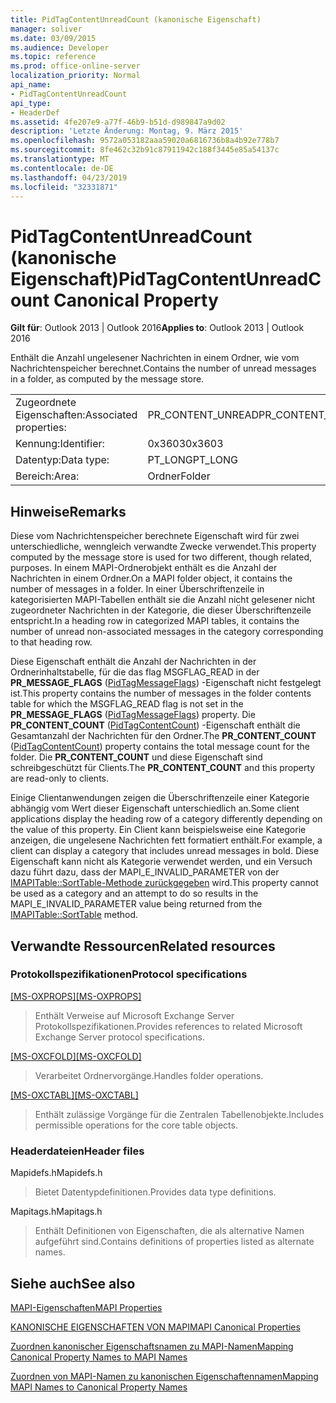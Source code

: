 ```yaml
---
title: PidTagContentUnreadCount (kanonische Eigenschaft)
manager: soliver
ms.date: 03/09/2015
ms.audience: Developer
ms.topic: reference
ms.prod: office-online-server
localization_priority: Normal
api_name:
- PidTagContentUnreadCount
api_type:
- HeaderDef
ms.assetid: 4fe207e9-a77f-46b9-b51d-d989847a9d02
description: 'Letzte Änderung: Montag, 9. März 2015'
ms.openlocfilehash: 9572a053182aaa59020a6816736b8a4b92e778b7
ms.sourcegitcommit: 8fe462c32b91c87911942c188f3445e85a54137c
ms.translationtype: MT
ms.contentlocale: de-DE
ms.lasthandoff: 04/23/2019
ms.locfileid: "32331871"
---
```

# <a name="pidtagcontentunreadcount-canonical-property"></a><span data-ttu-id="73c2e-103">PidTagContentUnreadCount (kanonische Eigenschaft)</span><span class="sxs-lookup"><span data-stu-id="73c2e-103">PidTagContentUnreadCount Canonical Property</span></span>

  
  
<span data-ttu-id="73c2e-104">**Gilt für**: Outlook 2013 | Outlook 2016</span><span class="sxs-lookup"><span data-stu-id="73c2e-104">**Applies to**: Outlook 2013 | Outlook 2016</span></span> 
  
<span data-ttu-id="73c2e-105">Enthält die Anzahl ungelesener Nachrichten in einem Ordner, wie vom Nachrichtenspeicher berechnet.</span><span class="sxs-lookup"><span data-stu-id="73c2e-105">Contains the number of unread messages in a folder, as computed by the message store.</span></span> 
  
|||
|:-----|:-----|
|<span data-ttu-id="73c2e-106">Zugeordnete Eigenschaften:</span><span class="sxs-lookup"><span data-stu-id="73c2e-106">Associated properties:</span></span>  <br/> |<span data-ttu-id="73c2e-107">PR_CONTENT_UNREAD</span><span class="sxs-lookup"><span data-stu-id="73c2e-107">PR_CONTENT_UNREAD</span></span>  <br/> |
|<span data-ttu-id="73c2e-108">Kennung:</span><span class="sxs-lookup"><span data-stu-id="73c2e-108">Identifier:</span></span>  <br/> |<span data-ttu-id="73c2e-109">0x3603</span><span class="sxs-lookup"><span data-stu-id="73c2e-109">0x3603</span></span>  <br/> |
|<span data-ttu-id="73c2e-110">Datentyp:</span><span class="sxs-lookup"><span data-stu-id="73c2e-110">Data type:</span></span>  <br/> |<span data-ttu-id="73c2e-111">PT_LONG</span><span class="sxs-lookup"><span data-stu-id="73c2e-111">PT_LONG</span></span>  <br/> |
|<span data-ttu-id="73c2e-112">Bereich:</span><span class="sxs-lookup"><span data-stu-id="73c2e-112">Area:</span></span>  <br/> |<span data-ttu-id="73c2e-113">Ordner</span><span class="sxs-lookup"><span data-stu-id="73c2e-113">Folder</span></span>  <br/> |
   
## <a name="remarks"></a><span data-ttu-id="73c2e-114">Hinweise</span><span class="sxs-lookup"><span data-stu-id="73c2e-114">Remarks</span></span>

<span data-ttu-id="73c2e-115">Diese vom Nachrichtenspeicher berechnete Eigenschaft wird für zwei unterschiedliche, wenngleich verwandte Zwecke verwendet.</span><span class="sxs-lookup"><span data-stu-id="73c2e-115">This property computed by the message store is used for two different, though related, purposes.</span></span> <span data-ttu-id="73c2e-116">In einem MAPI-Ordnerobjekt enthält es die Anzahl der Nachrichten in einem Ordner.</span><span class="sxs-lookup"><span data-stu-id="73c2e-116">On a MAPI folder object, it contains the number of messages in a folder.</span></span> <span data-ttu-id="73c2e-117">In einer Überschriftenzeile in kategorisierten MAPI-Tabellen enthält sie die Anzahl nicht gelesener nicht zugeordneter Nachrichten in der Kategorie, die dieser Überschriftenzeile entspricht.</span><span class="sxs-lookup"><span data-stu-id="73c2e-117">In a heading row in categorized MAPI tables, it contains the number of unread non-associated messages in the category corresponding to that heading row.</span></span>
  
<span data-ttu-id="73c2e-118">Diese Eigenschaft enthält die Anzahl der Nachrichten in der Ordnerinhaltstabelle, für die das flag MSGFLAG_READ in der **PR_MESSAGE_FLAGS** ([PidTagMessageFlags](pidtagmessageflags-canonical-property.md)) -Eigenschaft nicht festgelegt ist.</span><span class="sxs-lookup"><span data-stu-id="73c2e-118">This property contains the number of messages in the folder contents table for which the MSGFLAG_READ flag is not set in the **PR_MESSAGE_FLAGS** ([PidTagMessageFlags](pidtagmessageflags-canonical-property.md)) property.</span></span> <span data-ttu-id="73c2e-119">Die **PR_CONTENT_COUNT** ([PidTagContentCount](pidtagcontentcount-canonical-property.md)) -Eigenschaft enthält die Gesamtanzahl der Nachrichten für den Ordner.</span><span class="sxs-lookup"><span data-stu-id="73c2e-119">The **PR_CONTENT_COUNT** ([PidTagContentCount](pidtagcontentcount-canonical-property.md)) property contains the total message count for the folder.</span></span> <span data-ttu-id="73c2e-120">Die **PR_CONTENT_COUNT** und diese Eigenschaft sind schreibgeschützt für Clients.</span><span class="sxs-lookup"><span data-stu-id="73c2e-120">The **PR_CONTENT_COUNT** and this property are read-only to clients.</span></span> 
  
<span data-ttu-id="73c2e-121">Einige Clientanwendungen zeigen die Überschriftenzeile einer Kategorie abhängig vom Wert dieser Eigenschaft unterschiedlich an.</span><span class="sxs-lookup"><span data-stu-id="73c2e-121">Some client applications display the heading row of a category differently depending on the value of this property.</span></span> <span data-ttu-id="73c2e-122">Ein Client kann beispielsweise eine Kategorie anzeigen, die ungelesene Nachrichten fett formatiert enthält.</span><span class="sxs-lookup"><span data-stu-id="73c2e-122">For example, a client can display a category that includes unread messages in bold.</span></span> <span data-ttu-id="73c2e-123">Diese Eigenschaft kann nicht als Kategorie verwendet werden, und ein Versuch dazu führt dazu, dass der MAPI_E_INVALID_PARAMETER von der [IMAPITable::SortTable-Methode zurückgegeben](imapitable-sorttable.md) wird.</span><span class="sxs-lookup"><span data-stu-id="73c2e-123">This property cannot be used as a category and an attempt to do so results in the MAPI_E_INVALID_PARAMETER value being returned from the [IMAPITable::SortTable](imapitable-sorttable.md) method.</span></span> 
  
## <a name="related-resources"></a><span data-ttu-id="73c2e-124">Verwandte Ressourcen</span><span class="sxs-lookup"><span data-stu-id="73c2e-124">Related resources</span></span>

### <a name="protocol-specifications"></a><span data-ttu-id="73c2e-125">Protokollspezifikationen</span><span class="sxs-lookup"><span data-stu-id="73c2e-125">Protocol specifications</span></span>

<span data-ttu-id="73c2e-126">[[MS-OXPROPS]](https://msdn.microsoft.com/library/f6ab1613-aefe-447d-a49c-18217230b148%28Office.15%29.aspx)</span><span class="sxs-lookup"><span data-stu-id="73c2e-126">[[MS-OXPROPS]](https://msdn.microsoft.com/library/f6ab1613-aefe-447d-a49c-18217230b148%28Office.15%29.aspx)</span></span>
  
> <span data-ttu-id="73c2e-127">Enthält Verweise auf Microsoft Exchange Server Protokollspezifikationen.</span><span class="sxs-lookup"><span data-stu-id="73c2e-127">Provides references to related Microsoft Exchange Server protocol specifications.</span></span>
    
<span data-ttu-id="73c2e-128">[[MS-OXCFOLD]](https://msdn.microsoft.com/library/c0f31b95-c07f-486c-98d9-535ed9705fbf%28Office.15%29.aspx)</span><span class="sxs-lookup"><span data-stu-id="73c2e-128">[[MS-OXCFOLD]](https://msdn.microsoft.com/library/c0f31b95-c07f-486c-98d9-535ed9705fbf%28Office.15%29.aspx)</span></span>
  
> <span data-ttu-id="73c2e-129">Verarbeitet Ordnervorgänge.</span><span class="sxs-lookup"><span data-stu-id="73c2e-129">Handles folder operations.</span></span>
    
<span data-ttu-id="73c2e-130">[[MS-OXCTABL]](https://msdn.microsoft.com/library/d33612dc-36a8-4623-8a26-c156cf8aae4b%28Office.15%29.aspx)</span><span class="sxs-lookup"><span data-stu-id="73c2e-130">[[MS-OXCTABL]](https://msdn.microsoft.com/library/d33612dc-36a8-4623-8a26-c156cf8aae4b%28Office.15%29.aspx)</span></span>
  
> <span data-ttu-id="73c2e-131">Enthält zulässige Vorgänge für die Zentralen Tabellenobjekte.</span><span class="sxs-lookup"><span data-stu-id="73c2e-131">Includes permissible operations for the core table objects.</span></span>
    
### <a name="header-files"></a><span data-ttu-id="73c2e-132">Headerdateien</span><span class="sxs-lookup"><span data-stu-id="73c2e-132">Header files</span></span>

<span data-ttu-id="73c2e-133">Mapidefs.h</span><span class="sxs-lookup"><span data-stu-id="73c2e-133">Mapidefs.h</span></span>
  
> <span data-ttu-id="73c2e-134">Bietet Datentypdefinitionen.</span><span class="sxs-lookup"><span data-stu-id="73c2e-134">Provides data type definitions.</span></span>
    
<span data-ttu-id="73c2e-135">Mapitags.h</span><span class="sxs-lookup"><span data-stu-id="73c2e-135">Mapitags.h</span></span>
  
> <span data-ttu-id="73c2e-136">Enthält Definitionen von Eigenschaften, die als alternative Namen aufgeführt sind.</span><span class="sxs-lookup"><span data-stu-id="73c2e-136">Contains definitions of properties listed as alternate names.</span></span>
    
## <a name="see-also"></a><span data-ttu-id="73c2e-137">Siehe auch</span><span class="sxs-lookup"><span data-stu-id="73c2e-137">See also</span></span>



[<span data-ttu-id="73c2e-138">MAPI-Eigenschaften</span><span class="sxs-lookup"><span data-stu-id="73c2e-138">MAPI Properties</span></span>](mapi-properties.md)
  
[<span data-ttu-id="73c2e-139">KANONISCHE EIGENSCHAFTEN VON MAPI</span><span class="sxs-lookup"><span data-stu-id="73c2e-139">MAPI Canonical Properties</span></span>](mapi-canonical-properties.md)
  
[<span data-ttu-id="73c2e-140">Zuordnen kanonischer Eigenschaftsnamen zu MAPI-Namen</span><span class="sxs-lookup"><span data-stu-id="73c2e-140">Mapping Canonical Property Names to MAPI Names</span></span>](mapping-canonical-property-names-to-mapi-names.md)
  
[<span data-ttu-id="73c2e-141">Zuordnen von MAPI-Namen zu kanonischen Eigenschaftennamen</span><span class="sxs-lookup"><span data-stu-id="73c2e-141">Mapping MAPI Names to Canonical Property Names</span></span>](mapping-mapi-names-to-canonical-property-names.md)

